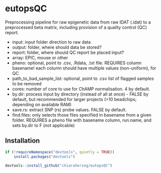 # eutopsQC

Preprocessing pipeline for raw epigenetic data from raw IDAT (.idat) to a preprocessed beta matrix, including provision of a quality control (QC) report.

* input: input folder direction to raw data
* output: folder, where should data be stored?
* report: folder, where should QC report be placed input?
* array: EPIC, mouse or other
* pheno: optional, point to .csv, .Rdata, .txt file. REQUIRES column basename! each column should have multiple values (non-uniform), for QC
* path_to_bad_sample_list: optional, point to .csv list of flagged samples to be removed
* cores: number of core to use for ChAMP normalisation. 4 by default.
* by.dir: process input by directory (instead of all at once) - FALSE by default, but recommended for larger projects (>10 beadchips; depending on available RAM)
* save.rs: extract SNP (rs) probe values. FALSE by default.
* find.files: only selects those files specified in basename from a given folder. REQUIRES a pheno file with basename column, run.name, and sets by.dir to F (not applicable)

## Installation

```r
if (!requireNamespace("devtools", quietly = TRUE))
    install.packages("devtools")

devtools::install_github("chiaraherzog/eutopsQC")
```
